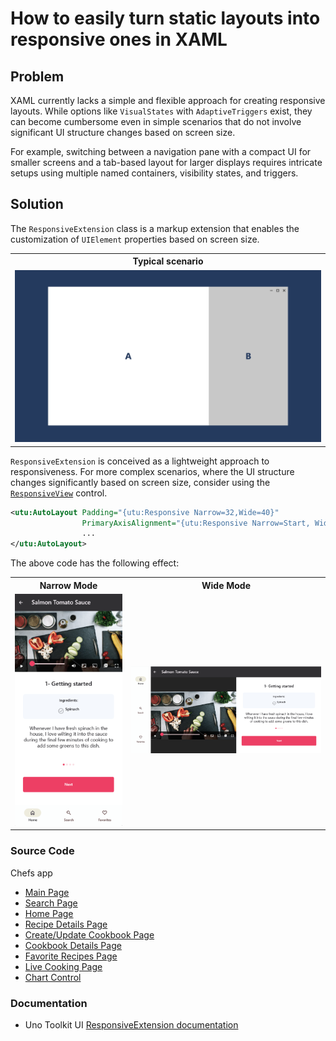 # How to easily turn static layouts into responsive ones in XAML

## Problem

XAML currently lacks a simple and flexible approach for creating responsive layouts. While options like `VisualStates` with `AdaptiveTriggers` exist, they can become cumbersome even in simple scenarios that do not involve significant UI structure changes based on screen size.

For example, switching between a navigation pane with a compact UI for smaller screens and a tab-based layout for larger displays requires intricate setups using multiple named containers, visibility states, and triggers.

## Solution

The `ResponsiveExtension` class is a markup extension that enables the customization of `UIElement` properties based on screen size.

<table>
  <tr>
    <th>Typical scenario</th>
  </tr>
  <tr>
   <td><img src="../assets/responsiveview-sample.gif" width="1200px" alt="ResponsiveView Scenario"/></td>
  </tr>
</table>

`ResponsiveExtension` is conceived as a lightweight approach to responsiveness. For more complex scenarios, where the UI structure changes significantly based on screen size, consider using the [`ResponsiveView`](https://platform.uno/docs/articles/external/uno.toolkit.ui/doc/controls/ResponsiveView.html) control.

```xml
<utu:AutoLayout Padding="{utu:Responsive Narrow=32,Wide=40}"
                PrimaryAxisAlignment="{utu:Responsive Narrow=Start, Wide=Center}">
                ...
</utu:AutoLayout>
```

The above code has the following effect:
<table>
  <tr>
    <th>Narrow Mode</th>
    <th>Wide Mode</th>
  </tr>
  <tr>
   <td><img src="../assets/responsiveextension-narrow.png" width="400px" alt="Responsive Extension Narrow"/></td>
   <td><img src="../assets/responsiveextension-wide.png" width="800px" alt="Responsive Extension Wide"/></td>
  </tr>
</table>

### Source Code

Chefs app
- [Main Page](https://github.com/unoplatform/uno.chefs/blob/main/src/Chefs/Views/MainPage.xaml#L44)
- [Search Page](https://github.com/unoplatform/uno.chefs/blob/main/src/Chefs/Views/SearchPage.xaml#L148)
- [Home Page](https://github.com/unoplatform/uno.chefs/blob/main/src/Chefs/Views/HomePage.xaml#L290)
- [Recipe Details Page](https://github.com/unoplatform/uno.chefs/blob/main/src/Chefs/Views/RecipeDetailsPage.xaml#L24)
- [Create/Update Cookbook Page](https://github.com/unoplatform/uno.chefs/blob/main/src/Chefs/Views/CreateUpdateCookbookPage.xaml#L161)
- [Cookbook Details Page](https://github.com/unoplatform/uno.chefs/blob/main/src/Chefs/Views/CookbookDetailPage.xaml#L123)
- [Favorite Recipes Page](https://github.com/unoplatform/uno.chefs/blob/main/src/Chefs/Views/FavoriteRecipesPage.xaml#L331)
- [Live Cooking Page](https://github.com/unoplatform/uno.chefs/blob/main/src/Chefs/Views/LiveCookingPage.xaml#L34)
- [Chart Control](https://github.com/unoplatform/uno.chefs/blob/main/src/Chefs/Views/Controls/ChartControl.xaml#L36)

### Documentation

- Uno Toolkit UI [ResponsiveExtension documentation](https://platform.uno/docs/articles/external/uno.toolkit.ui/doc/helpers/responsive-extension.html)